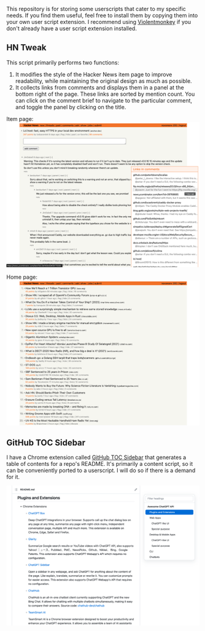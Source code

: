 This repository is for storing some userscripts that cater to my specific needs. If you find them useful, feel free to install them by copying them into your own user script extension. I recommend using [Violentmonkey](https://violentmonkey.github.io/) if you don't already have a user script extension installed.


## HN Tweak

This script primarily performs two functions:
1. It modifies the style of the Hacker News item page to improve readability, while maintaining the original design as much as possible.
2. It collects links from comments and displays them in a panel at the bottom right of the page. These links are sorted by mention count. You can click on the comment brief to navigate to the particular comment, and toggle the panel by clicking on the title.

Item page:
![](./hntweak.0.png)

Home page:
![](./hntweak.1.png)


## GitHub TOC Sidebar

I have a Chrome extension called [GitHub TOC Sidebar](https://github.com/reorx/github-toc-sidebar) that generates a table of contents for a repo's README. It's primarily a content script, so it can be conveniently ported to a userscript. I will do so if there is a demand for it.

![](https://github.com/reorx/github-toc-sidebar/raw/master/images/screenshot-0.png)
